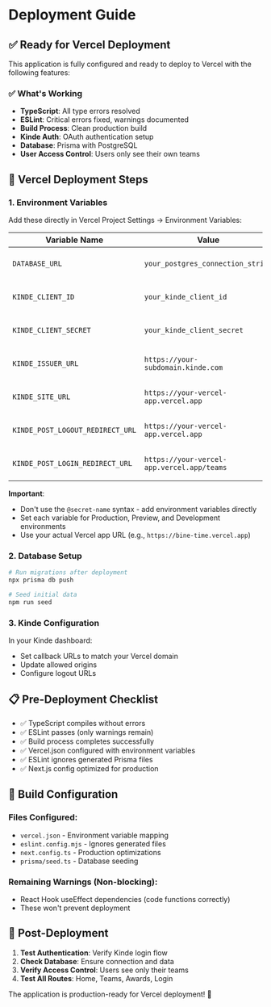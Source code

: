 # Deployment Guide

## ✅ Ready for Vercel Deployment

This application is fully configured and ready to deploy to Vercel with the following features:

### ✅ What's Working
- **TypeScript**: All type errors resolved
- **ESLint**: Critical errors fixed, warnings documented
- **Build Process**: Clean production build
- **Kinde Auth**: OAuth authentication setup
- **Database**: Prisma with PostgreSQL
- **User Access Control**: Users only see their own teams

## 🚀 Vercel Deployment Steps

### 1. Environment Variables
Add these directly in Vercel Project Settings → Environment Variables:

| Variable Name | Value | Environment |
|---------------|-------|-------------|
| `DATABASE_URL` | `your_postgres_connection_string` | Production, Preview, Development |
| `KINDE_CLIENT_ID` | `your_kinde_client_id` | Production, Preview, Development |
| `KINDE_CLIENT_SECRET` | `your_kinde_client_secret` | Production, Preview, Development |
| `KINDE_ISSUER_URL` | `https://your-subdomain.kinde.com` | Production, Preview, Development |
| `KINDE_SITE_URL` | `https://your-vercel-app.vercel.app` | Production, Preview, Development |
| `KINDE_POST_LOGOUT_REDIRECT_URL` | `https://your-vercel-app.vercel.app` | Production, Preview, Development |
| `KINDE_POST_LOGIN_REDIRECT_URL` | `https://your-vercel-app.vercel.app/teams` | Production, Preview, Development |

**Important**: 
- Don't use the `@secret-name` syntax - add environment variables directly
- Set each variable for Production, Preview, and Development environments
- Use your actual Vercel app URL (e.g., `https://bine-time.vercel.app`)

### 2. Database Setup
```bash
# Run migrations after deployment
npx prisma db push

# Seed initial data
npm run seed
```

### 3. Kinde Configuration
In your Kinde dashboard:
- Set callback URLs to match your Vercel domain
- Update allowed origins
- Configure logout URLs

## 📋 Pre-Deployment Checklist

- ✅ TypeScript compiles without errors
- ✅ ESLint passes (only warnings remain)
- ✅ Build process completes successfully
- ✅ Vercel.json configured with environment variables
- ✅ ESLint ignores generated Prisma files
- ✅ Next.js config optimized for production

## 🔧 Build Configuration

### Files Configured:
- `vercel.json` - Environment variable mapping
- `eslint.config.mjs` - Ignores generated files
- `next.config.ts` - Production optimizations
- `prisma/seed.ts` - Database seeding

### Remaining Warnings (Non-blocking):
- React Hook useEffect dependencies (code functions correctly)
- These won't prevent deployment

## 🎯 Post-Deployment

1. **Test Authentication**: Verify Kinde login flow
2. **Check Database**: Ensure connection and data
3. **Verify Access Control**: Users see only their teams
4. **Test All Routes**: Home, Teams, Awards, Login

The application is production-ready for Vercel deployment! 🚀